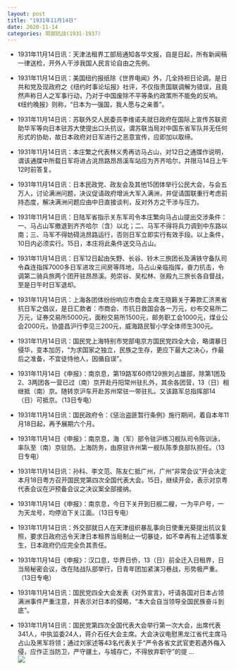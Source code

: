 ```yaml
---
layout: post
title: "1931年11月14日"
date: 2020-11-14
categories: 局部抗战(1931-1937)
---
```


<meta name="referrer" content="no-referrer" />

- 1931年11月14日讯：天津法租界工部局通知各华文报，自是日起，所有新闻稿一律送检，开外人干涉我国人民言论自由之先例。 

- 1931年11月14日讯：美国纽约报纸除《世界电闻》外，几全持袒日论调。是日共和党及现政府之《纽约时事论坛报》社评，不仅指责国联调解为错误，且竟然声称日人之军事行动，乃对于中国废除不平等条约政策所不能免的反响。《纽约晚报》则称，“日本为一强国，我人愿与之亲善”。 

- 1931年11月14日讯：苏联外交人民委员李维诺夫就日政府在国际上宣传苏联资助华军等向日本驻苏大使提出口头抗议，谓苏联当局对中国东省军队并无任何形式的协助，故日本政府对日军进行之恶意宣传，应即加以取缔。 

- 1931年11月14日讯：本庄繁之代表林义秀再访马占山，对12日之通牒作说明，谓该通牒中所载日军将进占洮昂路昂昂溪车站应为齐齐哈尔，并限马14日上午12时前答复。 

- 1931年11月14日讯：日本民政党、政友会及其他15团体举行公民大会，与会五万人，讨论满洲问题，决议促请政府增派大军入满洲，并促请国联重行考虑前持态度，解决满洲问题应由中日直接谈判，反对外方之干涉与压力。 

- 1931年11月14日讯：日陆军省指示关东军司令本庄繁向马占山提出交涉条件：一、马占山军撤退到齐齐哈尔（含）以北；二、马军不得将兵力调到中东路以南；三、马军不得妨碍洮昂路运行，否则日军立即实行有效手段。以上条件，10日内必须实行。15日，本庄将此条件送交马占山。 

- 1931年11月14日讯：日军12日起由矢野、长谷、铃木三旅团长及满铁守备队司令森连指挥7000多日军进攻三间房等阵地，马占山亲临指挥，奋力抗击，令调第二骑兵旅两个团开驻昂昂溪。苑崇谷、吴松林、张殿九三旅长各自督战，至是日午时日军退却。 

- 1931年11月14日讯：上海各团体纷纷响应市商会主席王晓籁关于筹款汇济黑省抗日军之倡议，是日汇款者：市商会、市抗日救国会各一万元，纱布交易所二万元，证券交易所5000元，面粉交易所1500元，邮务职工会1000元，煤业公会2000元，协盛昌沪行李见三200元，威海路民智小学全体师生300元。 

- 1931年11月14日讯：国民党上海特别市党部电京方国民党四全大会，略谓暴日侵华，变本加厉，“为求国家之独立，民族之生存，更应下最大之决心，作最后之准备，不宜徒恃他人，因循自误”。 

- 1931年11月14日《申报》：南京息，第19路军60师129旅刘占雄部，除第1团及2、3两团各一营已过（南）京开赴丹阳常州驻扎外，其余各团营，13（日）相继抵（南）京。随转京沪车开赴苏州常驻一带驻扎。又该路军总指挥部14（日）可抵京。（13日专电） 

- 1931年11月14日讯：国民政府令：《惩治盗匪暂行条例》施行期间，着自本年11月18日起，再予展期六个月。 

- 1931年11月14日《申报》：南京息，海（军）部令驻沪练习舰队司令陈训泳，率队至（南）京驻防。上海防务，由原驻许州第一舰队陈季良部队担任。（13日专电） 

- 1931年11月14日讯：孙科、李文范、陈友仁抵广州，广州“非常会议”开会决定本月18日粤方召开国民党第四次全国代表大会。15日，继续开会，表示对京粤代表会议在沪预备会议之决议案全部接纳。 

- 1931年11月14日《申报》：南京息，今日下关开到日舰二艘，一为平户号，一为天龙号，均停泊下关江面。（13日专电） 

- 1931年11月14日讯：外交部就日人在天津组织暴乱事向日使重光葵提出抗议复照，要求日政府迅令天津日本租界当局制止一切暴徒，如不幸再有上述情事发生，日本政府仍应完全负其责任。 

- 1931年11月14日《申报》：汉口息，华界日侨，13（日）前全迁入日租界，日当局秘密会议，改在陆战队部举行，日青年团加紧演习巷战，形势极严重。（13日专电） 

- 1931年11月14日讯：国民党四全大会发表《对外宣言》，吁请各国对日本占领满洲事件严重注意，并表示对日本的侵略，“本大会自当领导全国民族奋斗到底”。 

- 1931年11月14日讯：国民党第四次全国代表大会举行第一次大会，出席代表341人，中执监委24人，蒋介石任大会主席。大会决议电慰黑龙江省代主席马占山及黑军将领；通过刘家述等43名代表关于“严令各省文武官吏若遇外侮入侵，应作正当防卫，严守疆土，与城存亡，不得放弃职守”的提 ... <br/><img src="https://wx4.sinaimg.cn/large/aca367d8ly1gkodide2hdj20c8090mx7.jpg" />

